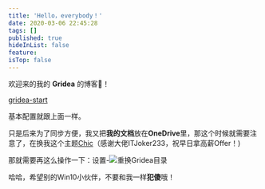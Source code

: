 ```yaml
---
title: 'Hello，everybody！'
date: 2020-03-06 22:45:28
tags: []
published: true
hideInList: false
feature: 
isTop: false
---
```

欢迎来的我的 **Gridea** 的博客🙊！

[gridea-start]( https://gridea.dev/gridea-start/) 

基本配置就跟上面一样。

只是后来为了同步方便，我又把**我的文档**放在**OneDrive**里，那这个时候就需要注意了，在换我这个主题[Chic](https://github.com/ITJoker233/Gridea-theme-Chic)（感谢大佬ITJoker233，祝早日拿高薪Offer！) 

那就需要再这么操作一下：设置-![重换Gridea目录](https://StevenJokes.github.io//post-images/1583506813218.png)

哈哈，希望别的Win10小伙伴，不要和我一样**犯傻**哦！

